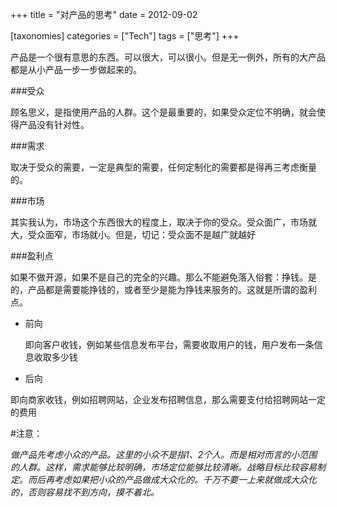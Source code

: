 +++
title = "对产品的思考"
date = 2012-09-02

[taxonomies]
categories = ["Tech"]
tags = ["思考"]
+++

产品是一个很有意思的东西。可以很大，可以很小。但是无一例外，所有的大产品都是从小产品一步一步做起来的。

###受众

 顾名思义，是指使用产品的人群。这个是最重要的，如果受众定位不明确，就会使得产品没有针对性。

###需求

 取决于受众的需要，一定是典型的需要，任何定制化的需要都是得再三考虑衡量的。

###市场

 其实我认为，市场这个东西很大的程度上，取决于你的受众。受众面广，市场就大，受众面窄，市场就小。但是，切记：受众面不是越广就越好

###盈利点

 如果不做开源，如果不是自己的完全的兴趣。那么不能避免落入俗套：挣钱。是的，产品都是需要能挣钱的，或者至少是能为挣钱来服务的。这就是所谓的盈利点。

- 前向

  即向客户收钱，例如某些信息发布平台，需要收取用户的钱，用户发布一条信息收取多少钱

- 后向

即向商家收钱，例如招聘网站，企业发布招聘信息，那么需要支付给招聘网站一定的费用

#注意：

*做产品先考虑小众的产品。这里的小众不是指1、2个人。而是相对而言的小范围的人群。这样，需求能够比较明确，市场定位能够比较清晰。战略目标比较容易制定。而后再考虑如果把小众的产品做成大众化的。千万不要一上来就做成大众化的，否则容易找不到方向，摸不着北。*
